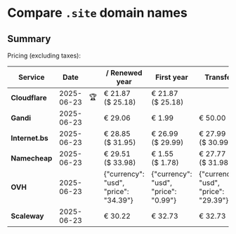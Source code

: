 # Compare `.site` domain names

## Summary

Pricing (excluding taxes):

| Service | Date |  | / Renewed year | First year | Transfer | Restoration |
|--|--|--|--|--|--|--|
| **Cloudflare** | 2025-06-23 | 🏆 | € 21.87<br>($ 25.18) | € 21.87<br>($ 25.18) |  |  |
| **Gandi** | 2025-06-23 |  | € 29.06 | € 1.99 | € 50.00 | € 117.16 |
| **Internet.bs** | 2025-06-23 |  | € 28.85<br>($ 31.95) | € 26.99<br>($ 29.99) | € 27.99<br>($ 30.99) | € 89.09<br>($ 87.99) |
| **Namecheap** | 2025-06-23 |  | € 29.51<br>($ 33.98) | € 1.55<br>($ 1.78) | € 27.77<br>($ 31.98) |  |
| **OVH** | 2025-06-23 |  | {"currency": "usd", "price": "34.39"} | {"currency": "usd", "price": "0.99"} | {"currency": "usd", "price": "29.39"} |  |
| **Scaleway** | 2025-06-23 |  | € 30.22 | € 32.73 | € 32.73 | € 87.26 |
